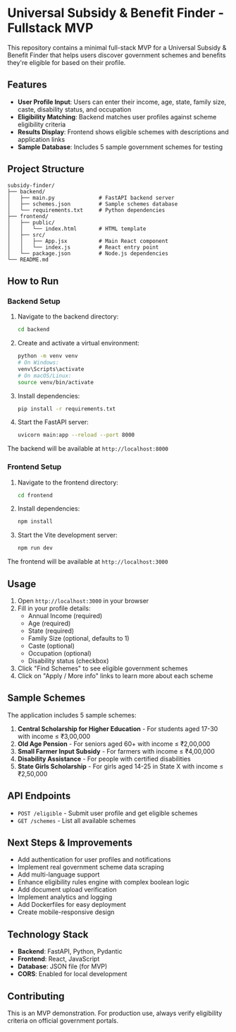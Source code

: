# Universal Subsidy & Benefit Finder - Fullstack MVP

This repository contains a minimal full-stack MVP for a Universal Subsidy & Benefit Finder that helps users discover government schemes and benefits they're eligible for based on their profile.

## Features

- **User Profile Input**: Users can enter their income, age, state, family size, caste, disability status, and occupation
- **Eligibility Matching**: Backend matches user profiles against scheme eligibility criteria
- **Results Display**: Frontend shows eligible schemes with descriptions and application links
- **Sample Database**: Includes 5 sample government schemes for testing

## Project Structure

```
subsidy-finder/
├── backend/
│   ├── main.py              # FastAPI backend server
│   ├── schemes.json         # Sample schemes database
│   └── requirements.txt     # Python dependencies
├── frontend/
│   ├── public/
│   │   └── index.html       # HTML template
│   ├── src/
│   │   ├── App.jsx          # Main React component
│   │   └── index.js         # React entry point
│   └── package.json         # Node.js dependencies
└── README.md
```

## How to Run

### Backend Setup

1. Navigate to the backend directory:
   ```bash
   cd backend
   ```

2. Create and activate a virtual environment:
   ```bash
   python -m venv venv
   # On Windows:
   venv\Scripts\activate
   # On macOS/Linux:
   source venv/bin/activate
   ```

3. Install dependencies:
   ```bash
   pip install -r requirements.txt
   ```

4. Start the FastAPI server:
   ```bash
   uvicorn main:app --reload --port 8000
   ```

The backend will be available at `http://localhost:8000`

### Frontend Setup

1. Navigate to the frontend directory:
   ```bash
   cd frontend
   ```

2. Install dependencies:
   ```bash
   npm install
   ```

3. Start the Vite development server:
   ```bash
   npm run dev
   ```

The frontend will be available at `http://localhost:3000`

## Usage

1. Open `http://localhost:3000` in your browser
2. Fill in your profile details:
   - Annual Income (required)
   - Age (required)
   - State (required)
   - Family Size (optional, defaults to 1)
   - Caste (optional)
   - Occupation (optional)
   - Disability status (checkbox)
3. Click "Find Schemes" to see eligible government schemes
4. Click on "Apply / More info" links to learn more about each scheme

## Sample Schemes

The application includes 5 sample schemes:

1. **Central Scholarship for Higher Education** - For students aged 17-30 with income ≤ ₹3,00,000
2. **Old Age Pension** - For seniors aged 60+ with income ≤ ₹2,00,000
3. **Small Farmer Input Subsidy** - For farmers with income ≤ ₹4,00,000
4. **Disability Assistance** - For people with certified disabilities
5. **State Girls Scholarship** - For girls aged 14-25 in State X with income ≤ ₹2,50,000

## API Endpoints

- `POST /eligible` - Submit user profile and get eligible schemes
- `GET /schemes` - List all available schemes

## Next Steps & Improvements

- Add authentication for user profiles and notifications
- Implement real government scheme data scraping
- Add multi-language support
- Enhance eligibility rules engine with complex boolean logic
- Add document upload verification
- Implement analytics and logging
- Add Dockerfiles for easy deployment
- Create mobile-responsive design

## Technology Stack

- **Backend**: FastAPI, Python, Pydantic
- **Frontend**: React, JavaScript
- **Database**: JSON file (for MVP)
- **CORS**: Enabled for local development

## Contributing

This is an MVP demonstration. For production use, always verify eligibility criteria on official government portals.
